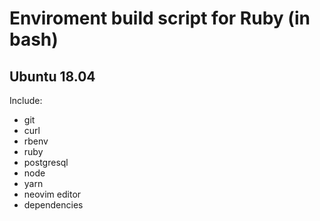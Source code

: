 # Enviroment build script for Ruby (in bash)

## Ubuntu 18.04

Include:
- git
- curl
- rbenv
- ruby
- postgresql
- node
- yarn
- neovim editor
- dependencies
